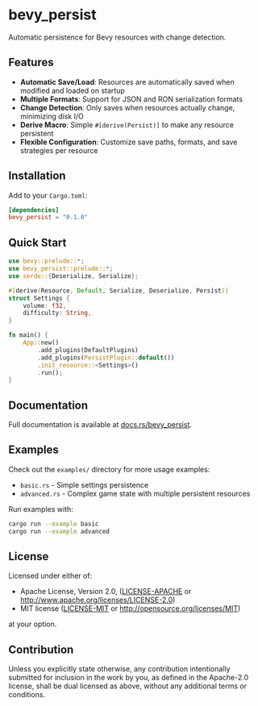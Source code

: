 # bevy_persist

Automatic persistence for Bevy resources with change detection.

## Features

- **Automatic Save/Load**: Resources are automatically saved when modified and loaded on startup
- **Multiple Formats**: Support for JSON and RON serialization formats  
- **Change Detection**: Only saves when resources actually change, minimizing disk I/O
- **Derive Macro**: Simple `#[derive(Persist)]` to make any resource persistent
- **Flexible Configuration**: Customize save paths, formats, and save strategies per resource

## Installation

Add to your `Cargo.toml`:

```toml
[dependencies]
bevy_persist = "0.1.0"
```

## Quick Start

```rust
use bevy::prelude::*;
use bevy_persist::prelude::*;
use serde::{Deserialize, Serialize};

#[derive(Resource, Default, Serialize, Deserialize, Persist)]
struct Settings {
    volume: f32,
    difficulty: String,
}

fn main() {
    App::new()
        .add_plugins(DefaultPlugins)
        .add_plugins(PersistPlugin::default())
        .init_resource::<Settings>()
        .run();
}
```

## Documentation

Full documentation is available at [docs.rs/bevy_persist](https://docs.rs/bevy_persist).

## Examples

Check out the `examples/` directory for more usage examples:
- `basic.rs` - Simple settings persistence
- `advanced.rs` - Complex game state with multiple persistent resources

Run examples with:
```bash
cargo run --example basic
cargo run --example advanced
```

## License

Licensed under either of:

- Apache License, Version 2.0, ([LICENSE-APACHE](LICENSE-APACHE) or http://www.apache.org/licenses/LICENSE-2.0)
- MIT license ([LICENSE-MIT](LICENSE-MIT) or http://opensource.org/licenses/MIT)

at your option.

## Contribution

Unless you explicitly state otherwise, any contribution intentionally submitted
for inclusion in the work by you, as defined in the Apache-2.0 license, shall be
dual licensed as above, without any additional terms or conditions.